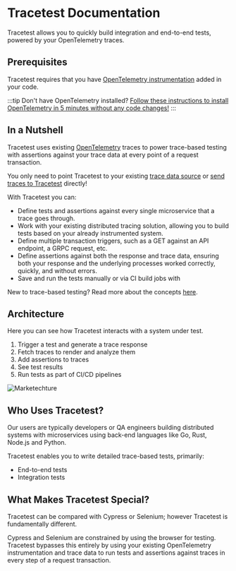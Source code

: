 # Tracetest Documentation

Tracetest allows you to quickly build integration and end-to-end tests, powered by your OpenTelemetry traces.

## Prerequisites

Tracetest requires that you have [OpenTelemetry instrumentation](https://opentelemetry.io/docs/instrumentation/) added in your code.

:::tip Don't have OpenTelemetry installed?
[Follow these instructions to install OpenTelemetry in 5 minutes without any code changes!](./no-otel.md)
:::

## In a Nutshell

Tracetest uses existing [OpenTelemetry](https://opentelemetry.io/docs/getting-started/) traces to power trace-based testing with assertions against your trace data at every point of a request transaction.

You only need to point Tracetest to your existing [trace data source](./configuration/connecting-to-data-stores/jaeger.md) or [send traces to Tracetest](./configuration/connecting-to-data-stores/opentelemetry-collector.md) directly!

With Tracetest you can:

- Define tests and assertions against every single microservice that a trace goes through.
- Work with your existing distributed tracing solution, allowing you to build tests based on your already instrumented system.
- Define multiple transaction triggers, such as a GET against an API endpoint, a GRPC request, etc.
- Define assertions against both the response and trace data, ensuring both your response and the underlying processes worked correctly, quickly, and without errors.
- Save and run the tests manually or via CI build jobs with

New to trace-based testing? Read more about the concepts [here](./concepts/what-is-trace-based-testing).

## Architecture

Here you can see how Tracetest interacts with a system under test.

1. Trigger a test and generate a trace response
2. Fetch traces to render and analyze them
3. Add assertions to traces
4. See test results
5. Run tests as part of CI/CD pipelines

![Marketechture](https://res.cloudinary.com/djwdcmwdz/image/upload/v1686654113/docs/tracetest-marketechture-jun12-v3_ffj2e2.png)

## Who Uses Tracetest?

Our users are typically developers or QA engineers building distributed systems with microservices using back-end languages like Go, Rust, Node.js and Python.

Tracetest enables you to write detailed trace-based tests, primarily:

- End-to-end tests
- Integration tests

## What Makes Tracetest Special?

Tracetest can be compared with Cypress or Selenium; however Tracetest is fundamentally different.

Cypress and Selenium are constrained by using the browser for testing. Tracetest bypasses this entirely by using your existing OpenTelemetry instrumentation and trace data to run tests and assertions against traces in every step of a request transaction.
